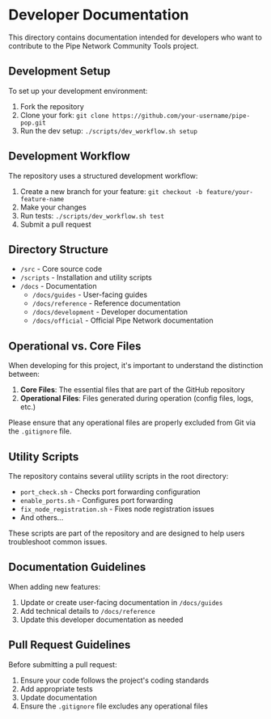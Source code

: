 # Developer Documentation

This directory contains documentation intended for developers who want to contribute to the Pipe Network Community Tools project.

## Development Setup

To set up your development environment:

1. Fork the repository
2. Clone your fork: `git clone https://github.com/your-username/pipe-pop.git`
3. Run the dev setup: `./scripts/dev_workflow.sh setup`

## Development Workflow

The repository uses a structured development workflow:

1. Create a new branch for your feature: `git checkout -b feature/your-feature-name`
2. Make your changes
3. Run tests: `./scripts/dev_workflow.sh test`
4. Submit a pull request

## Directory Structure

- `/src` - Core source code
- `/scripts` - Installation and utility scripts
- `/docs` - Documentation
  - `/docs/guides` - User-facing guides
  - `/docs/reference` - Reference documentation
  - `/docs/development` - Developer documentation
  - `/docs/official` - Official Pipe Network documentation

## Operational vs. Core Files

When developing for this project, it's important to understand the distinction between:

1. **Core Files**: The essential files that are part of the GitHub repository
2. **Operational Files**: Files generated during operation (config files, logs, etc.)

Please ensure that any operational files are properly excluded from Git via the `.gitignore` file.

## Utility Scripts

The repository contains several utility scripts in the root directory:

- `port_check.sh` - Checks port forwarding configuration
- `enable_ports.sh` - Configures port forwarding
- `fix_node_registration.sh` - Fixes node registration issues
- And others...

These scripts are part of the repository and are designed to help users troubleshoot common issues.

## Documentation Guidelines

When adding new features:

1. Update or create user-facing documentation in `/docs/guides`
2. Add technical details to `/docs/reference`
3. Update this developer documentation as needed

## Pull Request Guidelines

Before submitting a pull request:

1. Ensure your code follows the project's coding standards
2. Add appropriate tests
3. Update documentation
4. Ensure the `.gitignore` file excludes any operational files 
